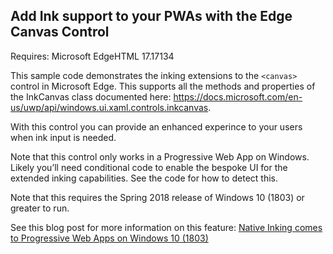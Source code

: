 ## Add Ink support to your PWAs with the Edge Canvas Control

Requires: Microsoft EdgeHTML 17.17134

This sample code demonstrates the inking extensions to the ```<canvas>``` control in Microsoft Edge. This supports all the methods and properties of the InkCanvas class documented here: https://docs.microsoft.com/en-us/uwp/api/windows.ui.xaml.controls.inkcanvas. 

With this control you can provide an enhanced experince to your users when ink input is needed.

Note that this control only works in a Progressive Web App on Windows. Likely you’ll need conditional code to enable the bespoke UI for the extended inking capabilities. See the code for how to detect this.

Note that this requires the Spring 2018 release of Windows 10 (1803) or greater to run.

See this blog post for more information on this feature: [Native Inking comes to Progressive Web Apps on Windows 10 (1803)](https://blogs.msdn.microsoft.com/appconsult/2018/05/15/native-inking-comes-to-progressive-web-apps-on-windows-10-1803/)
